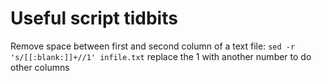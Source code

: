 Useful script tidbits
=====================


Remove space between first and second column of a text file:
`sed -r 's/[[:blank:]]+//1' infile.txt`
replace the 1 with another number to do other columns
